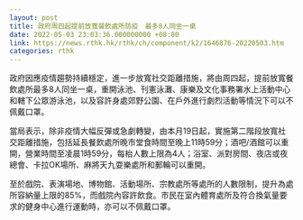 ```yaml
---
layout: post
title: 政府周四起提前放寬餐飲處所防疫　最多8人同坐一桌
date: 2022-05-03 23:03:36.000000000 +08:00
link: https://news.rthk.hk/rthk/ch/component/k2/1646876-20220503.htm
categories: rthk
---
```


政府因應疫情趨勢持續穩定，進一步放寬社交距離措施，將由周四起，提前放寬餐飲處所最多8人同坐一桌，重開泳池、刊憲泳灘、康樂及文化事務署水上活動中心和轄下公眾游泳池，以及容許身處郊野公園、在戶外進行劇烈活動等情況下可以不佩戴口罩。

當局表示，除非疫情大幅反彈或急劇轉變，由本月19日起，實施第二階段放寬社交距離措施，包括延長餐飲處所晚市堂食時間至晚上11時59分；酒吧/酒館可以重開，營業時間至凌晨1時59分，每枱人數上限為4人；浴室、派對房間、夜店或夜總會、卡拉OK場所、麻將天九耍樂處所和郵輪可以重開。

至於戲院、表演場地、博物館、活動場所、宗教處所等處所的人數限制，提升為處所容納量上限的85%，而戲院內容許飲食。市民在室內體育處所及符合換氣量要求的健身中心進行運動時，亦可以不佩戴口罩。
